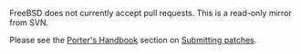 FreeBSD does not currently accept pull requests. This is a read-only mirror from SVN.

Please see the [Porter's Handbook](http://www.freebsd.org/doc/en_US.ISO8859-1/books/porters-handbook/) section on [Submitting patches](http://www.freebsd.org/doc/en_US.ISO8859-1/books/porters-handbook/porting-submitting.html).
